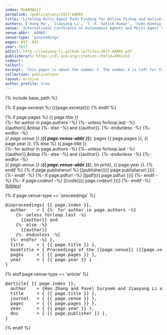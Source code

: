 ```yaml
---
index: MaAAMAS17
permalink: /publications/2017-AAMAS
title: "Lifelong Multi-Agent Path Finding for Online Pickup and Delivery Tasks"
authors: ['Hang Ma', 'Jiaoyang Li', 'T. K. Satish Kumar', 'Sven Koenig'] 
venue: 'International Conference on Autonomous Agents and Multi-Agent Systems'
venue-abbr: 'AAMAS'
venue-type: 'proceedings'
pages: 837--845
year: 2017
pdfurl: http://jiaoyang-li.github.io/files/2017-AAMAS.pdf
publisherurl: https://dl.acm.org/citation.cfm?id=3091243
codeurl:
talkurl:
excerpt: 'This paper is about the number 3. The number 4 is left for future work.'
collection: publications
layout: archive
author_profile: true
---
```


{% include base_path %}

{% if page.excerpt %}
  ({{page.excerpt}})
{% endif %}

{% if page.pages %}
  {{ page.title }} <br>
  {%- for author in page.authors -%}
    {%- unless forloop.last -%}
      {{author}},&nbsp
    {%- else -%}
      and {{author}}.
    {%- endunless -%}
  {%- endfor -%} <br>
  <i>{{ page.venue }} (<strong>{{ page.venue-abbr }}</strong>)</i>, pages {{ page.pages }}, {{ page.year }}.
{% else %}
  {{ page.title }} <br>
  {%- for author in page.authors -%}
    {%- unless forloop.last -%}
      {{author}},&nbsp
    {%- else -%}
      and {{author}}.
    {%- endunless -%}
  {%- endfor -%} <br>
  <i>{{ page.venue }} (<strong>{{ page.venue-abbr }}</strong>)</i>, (in print), {{ page.year }}.
{% endif %}
{% if page.publisherurl %}
  [[publisher]({{ page.publisherurl }})]
{%- endif -%}
{%- if page.pdfurl -%}
  [[pdf]({{ page.pdfurl }})]
{%- endif -%}
{%- if page.codeurl -%}
  [[code]({{ page.codeurl }})]
{%- endif -%}
[<a href="javascript:void(0)" onclick="(function(target, id) {
  if ($('#' + id).css('display') == 'block') { $('#' + id).hide('fast'); $(target).text('bibtex') }
  else { $('#' + id).show('fast'); $(target).text('bibtex▲') } })(this, '$('bibtex-' + {{ page.index }})');">bibtex</a>]
<div id="$('bibtex-' + {{ page.index }})" style="display:none">
  <pre>@inproceedings{ {{ page.index }},
    author    = { {%- for author in page.authors -%}
    {%- unless forloop.last -%}
      {{author}} and &nbsp
    {%- else -%}
      {{author}}
    {%- endunless -%}
  {%- endfor -%} },
    title     = {Lifelong Multi-Agent Path Finding for Online Pickup and Delivery Tasks},
    booktitle = {Proceedings of the International Conference on Autonomous Agents and Multi-Agent Systems (AAMAS)},
    pages     = {837--845},
    year      = {2017}
  }
  </pre>
</div>

{% if page.venue-type == 'proceedings' %}
<pre>
@inproceedings{ {{ page.index }},
  author    = { {%- for author in page.authors -%}
    {%- unless forloop.last -%}
      {{author}} and &nbsp
    {%- else -%}
      {{author}}
    {%- endunless -%}
  {%- endfor -%} },
  title     = { {{ page.title }} },
  booktitle = { Proceedings of the {{page.venue}} ({{page.venue-abbr}}) },
  pages     = { {{ page.pages }} },
  year      = { {{ page.year }} }
}
</pre>
{% elsif page.venue-type == 'article' %}
<pre>
@article{ {{ page.index }},
  author    = {Han Zhang and Pavel Surynek and Jiaoyang Li and T. K. Satish Kumar and Sven Koenig},
  title     = { {{ page.title }} },
  journal   = { {{ page.venue }} },
  pages     = { {{ page.pages }} },
  year      = { {{ page.year }} },
  doi       = { {{ page.publisher }} },
}
</pre>
{% endif %}
